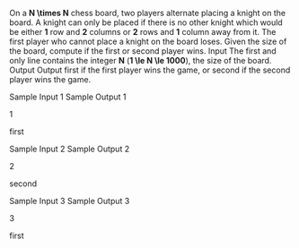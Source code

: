 On a **N \times N** chess
    board, two players alternate placing a knight on the board. A
    knight can only be placed if there is no other knight which
    would be either **1** row
    and **2** columns or
    **2** rows and **1** column away from it. The first
    player who cannot place a knight on the board loses.
Given the size of the board, compute if the first or second
    player wins.
Input
The first and only line contains the integer **N** (**1
    \le N \le 1000**), the size of the board.
Output
Output first if the first player
    wins the game, or second if the
    second player wins the game.


Sample Input 1
Sample Output 1



1



first






Sample Input 2
Sample Output 2



2



second






Sample Input 3
Sample Output 3



3



first